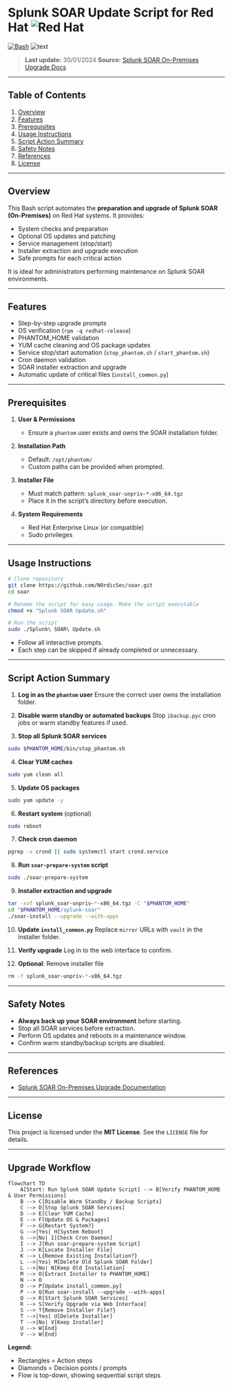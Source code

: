 # Splunk SOAR Update Script for Red Hat ![Red Hat](https://img.shields.io/badge/OS-Red%20Hat-red?style=for-the-badge&logo=redhat&logoColor=white)

[![Bash](https://img.shields.io/badge/language-Bash-orange)](https://www.gnu.org/software/bash/)
![text](https://img.shields.io/badge/SplunkSOAR-Update-blue)

> **Last update:** 30/01/2024
> **Source:** [Splunk SOAR On-Premises Upgrade Docs](https://docs.splunk.com/Documentation/SOARonprem/6.3.1/Install/PrepareSystemForUpgrading)

---

## Table of Contents

1. [Overview](#overview)
2. [Features](#features)
3. [Prerequisites](#prerequisites)
4. [Usage Instructions](#usage-instructions)
5. [Script Action Summary](#script-action-summary)
6. [Safety Notes](#safety-notes)
7. [References](#references)
8. [License](#license)

---

## Overview

This Bash script automates the **preparation and upgrade of Splunk SOAR (On-Premises)** on Red Hat systems. It provides:

* System checks and preparation
* Optional OS updates and patching
* Service management (stop/start)
* Installer extraction and upgrade execution
* Safe prompts for each critical action

It is ideal for administrators performing maintenance on Splunk SOAR environments.

---

## Features

* Step-by-step upgrade prompts
* OS verification (`rpm -q redhat-release`)
* PHANTOM\_HOME validation
* YUM cache cleaning and OS package updates
* Service stop/start automation (`stop_phantom.sh` / `start_phantom.sh`)
* Cron daemon validation
* SOAR installer extraction and upgrade
* Automatic update of critical files (`install_common.py`)

---

## Prerequisites

1. **User & Permissions**

   * Ensure a `phantom` user exists and owns the SOAR installation folder.

2. **Installation Path**

   * Default: `/opt/phantom/`
   * Custom paths can be provided when prompted.

3. **Installer File**

   * Must match pattern: `splunk_soar-unpriv-*-x86_64.tgz`
   * Place it in the script’s directory before execution.

4. **System Requirements**

   * Red Hat Enterprise Linux (or compatible)
   * Sudo privileges

---

## Usage Instructions

```bash
# Clone repository
git clone https://github.com/N0rdicSec/soar.git
cd soar

# Rename the script for easy usage. Make the script executable
chmod +x "Splunk SOAR Update.sh"

# Run the script
sudo ./Splunk\ SOAR\ Update.sh
```

* Follow all interactive prompts.
* Each step can be skipped if already completed or unnecessary.

---

## Script Action Summary

1. **Log in as the `phantom` user**
   Ensure the correct user owns the installation folder.

2. **Disable warm standby or automated backups**
   Stop `ibackup.pyc` cron jobs or warm standby features if used.

3. **Stop all Splunk SOAR services**

```bash
sudo $PHANTOM_HOME/bin/stop_phantom.sh
```

4. **Clear YUM caches**

```bash
sudo yum clean all
```

5. **Update OS packages**

```bash
sudo yum update -y
```

6. **Restart system** (optional)

```bash
sudo reboot
```

7. **Check cron daemon**

```bash
pgrep -x crond || sudo systemctl start crond.service
```

8. **Run `soar-prepare-system` script**

```bash
sudo ./soar-prepare-system
```

9. **Installer extraction and upgrade**

```bash
tar -xvf splunk_soar-unpriv-*-x86_64.tgz -C "$PHANTOM_HOME"
cd "$PHANTOM_HOME/splunk-soar"
./soar-install --upgrade --with-apps
```

10. **Update `install_common.py`**
    Replace `mirror` URLs with `vault` in the installer folder.

11. **Verify upgrade**
    Log in to the web interface to confirm.

12. **Optional**: Remove installer file

```bash
rm -f splunk_soar-unpriv-*-x86_64.tgz
```

---

## Safety Notes

* **Always back up your SOAR environment** before starting.
* Stop all SOAR services before extraction.
* Perform OS updates and reboots in a maintenance window.
* Confirm warm standby/backup scripts are disabled.

---

## References

* [Splunk SOAR On-Premises Upgrade Documentation](https://docs.splunk.com/Documentation/SOARonprem/6.3.1/Install/PrepareSystemForUpgrading)

---

## License

This project is licensed under the **MIT License**. See the `LICENSE` file for details.

---

## Upgrade Workflow

```mermaid
flowchart TD
    A[Start: Run Splunk SOAR Update Script] --> B[Verify PHANTOM_HOME & User Permissions]
    B --> C[Disable Warm Standby / Backup Scripts]
    C --> D[Stop Splunk SOAR Services]
    D --> E[Clear YUM Cache]
    E --> F[Update OS & Packages]
    F --> G{Restart System?}
    G -->|Yes| H[System Reboot]
    G -->|No| I[Check Cron Daemon]
    I --> J[Run soar-prepare-system Script]
    J --> K[Locate Installer File]
    K --> L{Remove Existing Installation?}
    L -->|Yes| M[Delete Old Splunk SOAR Folder]
    L -->|No| N[Keep Old Installation]
    M --> O[Extract Installer to PHANTOM_HOME]
    N --> O
    O --> P[Update install_common.py]
    P --> Q[Run soar-install --upgrade --with-apps]
    Q --> R[Start Splunk SOAR Services]
    R --> S[Verify Upgrade via Web Interface]
    S --> T{Remove Installer File?}
    T -->|Yes| U[Delete Installer]
    T -->|No| V[Keep Installer]
    U --> W[End]
    V --> W[End]
```

**Legend:**

* Rectangles = Action steps
* Diamonds = Decision points / prompts
* Flow is top-down, showing sequential script steps

